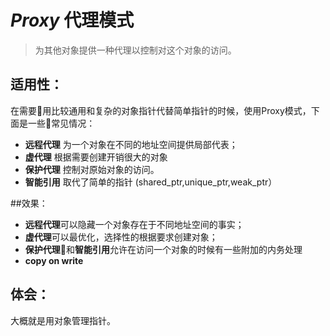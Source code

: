 #  ***Proxy*** 代理模式
 >为其他对象提供一种代理以控制对这个对象的访问。

## 适用性：

在需要用比较通用和复杂的对象指针代替简单指针的时候，使用Proxy模式，下面是一些常见情况：
* **远程代理** 为一个对象在不同的地址空间提供局部代表；
* **虚代理** 根据需要创建开销很大的对象
* **保护代理** 控制对原始对象的访问。
* **智能引用** 取代了简单的指针 (shared_ptr,unique_ptr,weak_ptr）

##效果：
* **远程代理**可以隐藏一个对象存在于不同地址空间的事实；
* **虚代理**可以最优化，选择性的根据要求创建对象；
* **保护代理**和**智能引用**允许在访问一个对象的时候有一些附加的内务处理
* **copy on write**
## 体会：
大概就是用对象管理指针。
